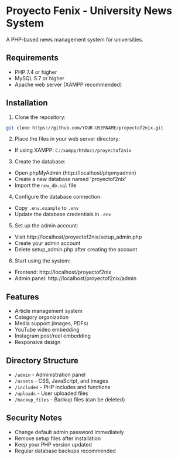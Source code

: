 # Proyecto Fenix - University News System

A PHP-based news management system for universities.

## Requirements
- PHP 7.4 or higher
- MySQL 5.7 or higher
- Apache web server (XAMPP recommended)

## Installation

1. Clone the repository:
```bash
git clone https://github.com/YOUR-USERNAME/proyectof2nix.git
```

2. Place the files in your web server directory:
- If using XAMPP: `C:/xampp/htdocs/proyectof2nix`

3. Create the database:
- Open phpMyAdmin (http://localhost/phpmyadmin)
- Create a new database named 'proyectof2nix'
- Import the `new_db.sql` file

4. Configure the database connection:
- Copy `.env.example` to `.env`
- Update the database credentials in `.env`

5. Set up the admin account:
- Visit http://localhost/proyectof2nix/setup_admin.php
- Create your admin account
- Delete setup_admin.php after creating the account

6. Start using the system:
- Frontend: http://localhost/proyectof2nix
- Admin panel: http://localhost/proyectof2nix/admin

## Features
- Article management system
- Category organization
- Media support (images, PDFs)
- YouTube video embedding
- Instagram post/reel embedding
- Responsive design

## Directory Structure
- `/admin` - Administration panel
- `/assets` - CSS, JavaScript, and images
- `/includes` - PHP includes and functions
- `/uploads` - User uploaded files
- `/backup_files` - Backup files (can be deleted)

## Security Notes
- Change default admin password immediately
- Remove setup files after installation
- Keep your PHP version updated
- Regular database backups recommended 